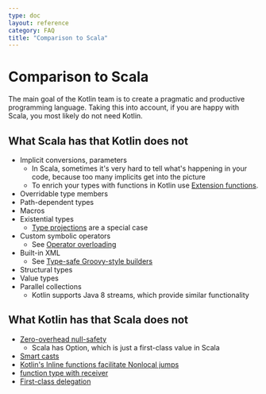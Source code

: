 ```yaml
---
type: doc
layout: reference
category: FAQ
title: "Comparison to Scala"
---
```


# Comparison to Scala

The main goal of the Kotlin team is to create a pragmatic and productive programming language.
Taking this into account, if you are happy with Scala, you most likely do not need Kotlin.

## What Scala has that Kotlin does not

* Implicit conversions, parameters
    * In Scala, sometimes it's very hard to tell what's happening in your code, because too many implicits get into the picture
    * To enrich your types with functions in Kotlin use [Extension functions](extensions.html).
* Overridable type members
* Path-dependent types
* Macros
* Existential types
    * [Type projections](generics.html#type-projections) are a special case
* Custom symbolic operators
    * See [Operator overloading](operator-overloading.html)
* Built-in XML
    * See [Type-safe Groovy-style builders](type-safe-builders.html)
* Structural types
* Value types
* Parallel collections
    * Kotlin supports Java 8 streams, which provide similar functionality

## What Kotlin has that Scala does not

* [Zero-overhead null-safety](null-safety.html)
    * Scala has Option, which is just a first-class value in Scala
* [Smart casts](typecasts.html)
* [Kotlin's Inline functions facilitate Nonlocal jumps](inline-functions.html#inline-functions)
* [function type with receiver](type-safe-builders.html)
* [First-class delegation](delegation.html)
